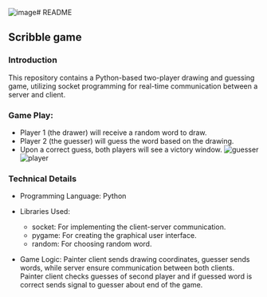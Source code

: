 ![image](https://github.com/user-attachments/assets/ed8b3891-c1a6-41ac-91e2-bf1c1609cd05)# README

## Scribble game

### Introduction

This repository contains a Python-based two-player drawing and guessing game, utilizing socket programming for real-time communication between a server and client.

### Game Play:
- Player 1 (the drawer) will receive a random word to draw.
- Player 2 (the guesser) will guess the word based on the drawing.
- Upon a correct guess, both players will see a victory window.
![guesser](https://github.com/user-attachments/assets/1bef2b9a-01d0-4f81-89a1-a2891a8da85c)
![player](https://github.com/user-attachments/assets/05111427-600f-4861-9fa2-6732ca53b171)

### Technical Details

- Programming Language: Python
- Libraries Used:
  - socket: For implementing the client-server communication.
  - pygame: For creating the graphical user interface.
  - random: For choosing random word.
  
- Game Logic: Painter client sends drawing coordinates, guesser sends words, while server ensure communication between both clients. Painter client checks guesses of second player and if guessed word is correct sends signal to guesser about end of the game.
